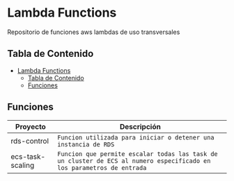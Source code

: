 # Lambda Functions

Repositorio de funciones aws lambdas de uso transversales

## Tabla de Contenido
- [Lambda Functions](#lambda-functions)
  - [Tabla de Contenido](#tabla-de-contenido)
  - [Funciones](#funciones)

## Funciones

|Proyecto        |Descripción                          |
|----------------|-------------------------------|
|rds-control|`Funcion utilizada para iniciar o detener una instancia de RDS` |
|ecs-task-scaling|`Funcion que permite escalar todas las task de un cluster de ECS al numero especificado en los parametros de entrada` |